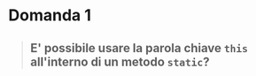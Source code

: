 # Domanda 1

>## E' possibile usare la parola chiave <code>this</code> all'interno di un metodo  <code>static</code>?

